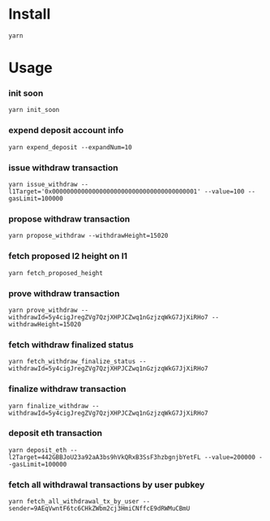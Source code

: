 # Install
`yarn`

# Usage
### init soon
`yarn init_soon`

### expend deposit account info
`yarn expend_deposit --expandNum=10`

### issue withdraw transaction
`yarn issue_withdraw --l1Target='0x0000000000000000000000000000000000000001' --value=100 --gasLimit=100000`

### propose withdraw transaction
`yarn propose_withdraw --withdrawHeight=15020`

### fetch proposed l2 height on l1
`yarn fetch_proposed_height`

### prove withdraw transaction
`yarn prove_withdraw --withdrawId=5y4cigJregZVg7QzjXHPJCZwq1nGzjzqWkG7JjXiRHo7 --withdrawHeight=15020`

### fetch withdraw finalized status
`yarn fetch_withdraw_finalize_status --withdrawId=5y4cigJregZVg7QzjXHPJCZwq1nGzjzqWkG7JjXiRHo7`

### finalize withdraw transaction
`yarn finalize_withdraw --withdrawId=5y4cigJregZVg7QzjXHPJCZwq1nGzjzqWkG7JjXiRHo7`

### deposit eth transaction
`yarn deposit_eth --l2Target=442GBBJoU23a92aA3bs9hVkQRxB3SsF3hzbgnjbYetFL --value=200000 --gasLimit=100000`

### fetch all withdrawal transactions by user pubkey
`yarn fetch_all_withdrawal_tx_by_user --sender=9AEqVwntF6tc6CHkZWbm2cj3HmiCNffcE9dRWMuCBmU`
